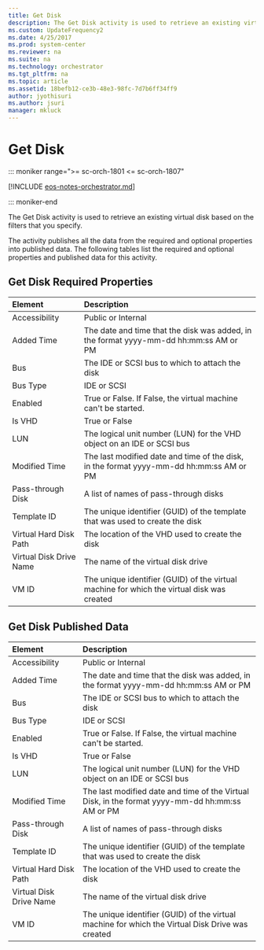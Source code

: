 ```yaml
---
title: Get Disk
description: The Get Disk activity is used to retrieve an existing virtual disk based on the filters that you specify.
ms.custom: UpdateFrequency2
ms.date: 4/25/2017
ms.prod: system-center
ms.reviewer: na
ms.suite: na
ms.technology: orchestrator
ms.tgt_pltfrm: na
ms.topic: article
ms.assetid: 18befb12-ce3b-48e3-98fc-7d7b6ff34ff9
author: jyothisuri
ms.author: jsuri
manager: mkluck
---
```


# Get Disk

::: moniker range=">= sc-orch-1801 <= sc-orch-1807"

[!INCLUDE [eos-notes-orchestrator.md](../includes/eos-notes-orchestrator.md)]

::: moniker-end

The Get Disk activity is used to retrieve an existing virtual disk based on the filters that you specify.

The activity publishes all the data from the required and optional properties into published data. The following tables list the required and optional properties and published data for this activity.

## Get Disk Required Properties

| Element   | Description   |
|:---|:---|
| Accessibility   | Public or Internal   |  
| Added Time   | The date and time that the disk was added, in the format yyyy-mm-dd hh:mm:ss AM or PM   |  
| Bus   | The IDE or SCSI bus to which to attach the disk   |  
| Bus Type   | IDE or SCSI   |  
| Enabled   | True or False. If False, the virtual machine can't be started.   |  
| Is VHD   | True or False   |  
| LUN   | The logical unit number (LUN) for the VHD object on an IDE or SCSI bus   |  
| Modified Time   | The last modified date and time of the disk, in the format yyyy-mm-dd hh:mm:ss AM or PM   |  
| Pass-through Disk   | A list of names of pass-through disks   |  
| Template ID   | The unique identifier (GUID) of the template that was used to create the disk   |  
| Virtual Hard Disk Path  | The location of the VHD used to create the disk   |  
| Virtual Disk Drive Name | The name of the virtual disk drive   |  
| VM ID   | The unique identifier (GUID) of the virtual machine for which the virtual disk was created |  

## Get Disk Published Data

| Element   | Description   |
|:---|:---|
| Accessibility   | Public or Internal   |  
| Added Time   | The date and time that the disk was added, in the format yyyy-mm-dd hh:mm:ss AM or PM   |  
| Bus   | The IDE or SCSI bus to which to attach the disk   |  
| Bus Type   | IDE or SCSI   |  
| Enabled   | True or False. If False, the virtual machine can't be started.   |  
| Is VHD   | True or False   |  
| LUN   | The logical unit number (LUN) for the VHD object on an IDE or SCSI bus   |  
| Modified Time   | The last modified date and time of the Virtual Disk, in the format yyyy-mm-dd hh:mm:ss AM or PM  |  
| Pass-through Disk   | A list of names of pass-through disks   |  
| Template ID   | The unique identifier (GUID) of the template that was used to create the disk   |  
| Virtual Hard Disk Path  | The location of the VHD used to create the disk   |  
| Virtual Disk Drive Name | The name of the virtual disk drive   |  
| VM ID   | The unique identifier (GUID) of the virtual machine for which the Virtual Disk Drive was created |  
